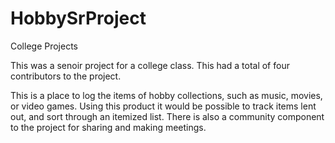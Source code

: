# HobbySrProject
College Projects

This was a senoir project for a college class.  This had a total of four contributors to the project.

This is a place to log the items of hobby collections, such as music, movies, or video games. 
Using this product it would be possible to track items lent out, and sort through an itemized list.
There is also a community component to the project for sharing and making meetings.
